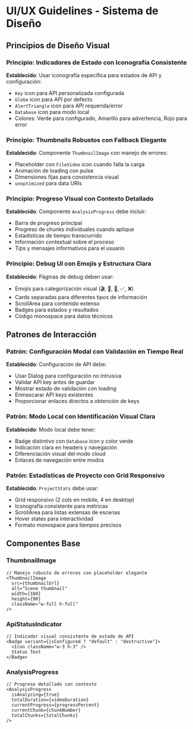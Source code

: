 # UI/UX Guidelines - Sistema de Diseño

## Principios de Diseño Visual

### Principio: Indicadores de Estado con Iconografía Consistente
**Establecido**: Usar iconografía específica para estados de API y configuración:
- `Key` icon para API personalizada configurada
- `Globe` icon para API por defecto
- `AlertTriangle` icon para API requerida/error
- `Database` icon para modo local
- Colores: Verde para configurado, Amarillo para advertencia, Rojo para error

### Principio: Thumbnails Robustos con Fallback Elegante
**Establecido**: Componente `ThumbnailImage` con manejo de errores:
- Placeholder con `FileVideo` icon cuando falla la carga
- Animación de loading con pulse
- Dimensiones fijas para consistencia visual
- `unoptimized` para data URIs

### Principio: Progreso Visual con Contexto Detallado
**Establecido**: Componente `AnalysisProgress` debe incluir:
- Barra de progreso principal
- Progreso de chunks individuales cuando aplique
- Estadísticas de tiempo transcurrido
- Información contextual sobre el proceso
- Tips y mensajes informativos para el usuario

### Principio: Debug UI con Emojis y Estructura Clara
**Establecido**: Páginas de debug deben usar:
- Emojis para categorización visual (🎬, 📍, 🤖, ✅, ❌)
- Cards separadas para diferentes tipos de información
- ScrollArea para contenido extenso
- Badges para estados y resultados
- Código monospace para datos técnicos

## Patrones de Interacción

### Patrón: Configuración Modal con Validación en Tiempo Real
**Establecido**: Configuración de API debe:
- Usar Dialog para configuración no intrusiva
- Validar API key antes de guardar
- Mostrar estado de validación con loading
- Enmascarar API keys existentes
- Proporcionar enlaces directos a obtención de keys

### Patrón: Modo Local con Identificación Visual Clara
**Establecido**: Modo local debe tener:
- Badge distintivo con `Database` icon y color verde
- Indicación clara en headers y navegación
- Diferenciación visual del modo cloud
- Enlaces de navegación entre modos

### Patrón: Estadísticas de Proyecto con Grid Responsivo
**Establecido**: `ProjectStats` debe usar:
- Grid responsivo (2 cols en mobile, 4 en desktop)
- Iconografía consistente para métricas
- ScrollArea para listas extensas de escenas
- Hover states para interactividad
- Formato monospace para tiempos precisos

## Componentes Base

### ThumbnailImage
```tsx
// Manejo robusto de errores con placeholder elegante
<ThumbnailImage
  src={thumbnailUrl}
  alt="Scene thumbnail"
  width={160}
  height={90}
  className="w-full h-full"
/>
```

### ApiStatusIndicator
```tsx
// Indicador visual consistente de estado de API
<Badge variant={isConfigured ? "default" : "destructive"}>
  <Icon className="w-3 h-3" />
  Status Text
</Badge>
```

### AnalysisProgress
```tsx
// Progreso detallado con contexto
<AnalysisProgress
  isAnalyzing={true}
  totalDuration={videoDuration}
  currentProgress={progressPercent}
  currentChunk={chunkNumber}
  totalChunks={totalChunks}
/>
```